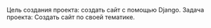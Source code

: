 Цель создания проекта: создать сайт с помощью Django.
Задача проекта: Создать сайт по своей тематике.
